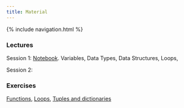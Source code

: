 ```yaml
---
title: Material
---
```

{% include navigation.html %}

### Lectures
Session 1: [Notebook](./docs/python-lectures/session1.ipynb). Variables, Data Types, Data Structures, Loops, 

Session 2:

### Exercises
[Functions](./docs/python-lectures/Exercises_on_functions.ipynb), [Loops](./docs/python-lectures/Exercises_on_loops.ipynb), [Tuples and dictionaries](./docs/python-lectures/Exercises_on_tuples_and_dictionaries.ipynb)